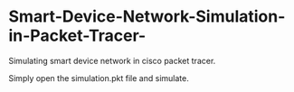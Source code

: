 # Smart-Device-Network-Simulation-in-Packet-Tracer-
Simulating smart device network in cisco packet tracer.

Simply open the simulation.pkt file and simulate.
